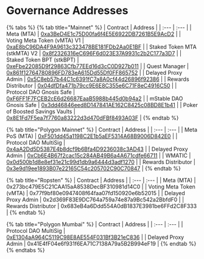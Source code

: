 # Governance Addresses

{% tabs %}
{% tab title="Mainnet" %}
| Contract | Address |
| :--- | :--- |
| Meta \(MTA\) | [0xa3BeD4E1c75D00fa6f4E5E6922DB7261B5E9AcD2](https://etherscan.io/token/0xa3BeD4E1c75D00fa6f4E5E6922DB7261B5E9AcD2) |
| Voting Meta Token \(vMTA\) V1 | [0xaE8bC96DA4F9A9613c323478BE181FDb2Aa0E1BF](https://etherscan.io/address/0xae8bc96da4f9a9613c323478be181fdb2aa0e1bf) |
| Staked Token MTA \(stkMTA\) V2 | [0x8f2326316eC696F6d023E37A9931c2b2C177a3D7](https://etherscan.io/address/0x8f2326316ec696f6d023e37a9931c2b2c177a3d7) |
| Staked Token BPT \(stkBPT\) | [0xeFbe22085D9f29863Cfb77EEd16d3cC0D927b011](https://etherscan.io/address/0xeFbe22085D9f29863Cfb77EEd16d3cC0D927b011) |
| Quest Manager | [0x861f12764780896FD783eA615Dd55Df0FF865752](https://etherscan.io/address/0x861f12764780896FD783eA615Dd55Df0FF865752) |
| Delayed Proxy Admin | [0x5C8eb57b44C1c6391fC7a8A0cf44d26896f92386](https://etherscan.io/address/0x5C8eb57b44C1c6391fC7a8A0cf44d26896f92386) |
| Rewards Distributor | [0x04dfDfa471b79cc9E6E8C355e6C71F8eC4916C50](https://etherscan.io/address/0x04dfDfa471b79cc9E6E8C355e6C71F8eC4916C50) |
| Protocol DAO Gnosis Safe | [0xF6FF1F7FCEB2cE6d26687EaaB5988b445d0b94a2](https://etherscan.io/address/0xF6FF1F7FCEB2cE6d26687EaaB5988b445d0b94a2) |
| mStable DAO Gnosis Safe | [0x3dd46846eed8D147841AE162C8425c08BD8E1b41](https://etherscan.io/address/0x3dd46846eed8D147841AE162C8425c08BD8E1b41) |
| Poker of Boosted Savings Vaults | [0x8E1Fd7F5ea7f7760a83222d3d470dFBf8493A03F](https://etherscan.io/address/0x8E1Fd7F5ea7f7760a83222d3d470dFBf8493A03F) |
{% endtab %}

{% tab title="Polygon Mainnet" %}
| Contract | Address |
| :--- | :--- |
| Meta PoS \(MTA\) | [0xF501dd45a1198C2E1b5aEF5314A68B9006D842E0](https://explorer-mainnet.maticvigil.com/address/0xF501dd45a1198C2E1b5aEF5314A68B9006D842E0) |
| Protocol DAO MultiSig | [0x4aA2Dd5D5387E4b8dcf9b6Bfa4D9236038c3AD43](https://wallet.gnosis.pm/#/wallet/0x4aA2Dd5D5387E4b8dcf9b6Bfa4D9236038c3AD43) |
| Delayed Proxy Admin | [0xCb6E4B67f2cac15c284AB49B6a4A671cdfe66711](https://explorer-mainnet.maticvigil.com/address/0xCb6E4B67f2cac15c284AB49B6a4A671cdfe66711/contracts) |
| WMATIC | [0x0d500b1d8e8ef31e21c99d1db9a6444d3adf1270](https://polygonscan.com/address/0x0d500b1d8e8ef31e21c99d1db9a6444d3adf1270) |
| Rewards Distributor | [0x3e9d19ee1893B07e22165C54c205702C90C70847](https://polygonscan.com/address/0x3e9d19ee1893B07e22165C54c205702C90C70847) |
{% endtab %}

{% tab title="Ropsten" %}
| Contract | Address |
| :--- | :--- |
| Meta \(MTA\) | 0x273bc479E5C21CAA15aA8538DecBF310981d14C0 |
| Voting Meta Token \(vMTA\) | 0x77f9bf80e0947408f64faa07fd150920e6b52015 |
| Delayed Proxy Admin | 0x2d369F83E9DC764a759a74e87a9Bc542a2BbfdF0 |
| Rewards Distributor | 0x683eB4a6Ddd554A0dB1837E3981be6FFd2C8F333 |
{% endtab %}

{% tab title="Polygon Mumbai" %}
| Contract | Address |
| :--- | :--- |
| Protocol DAO MultiSig | [0xE1304aA964C5119C98E8AE554F031Bf3B21eC836](https://wallet.gnosis.pm/#/wallet/0xE1304aA964C5119C98E8AE554F031Bf3B21eC836) |
| Delayed Proxy Admin | 0x41E4fF04e6f931f6EA71C7138A79a5B2B994eF19 |
{% endtab %}
{% endtabs %}



